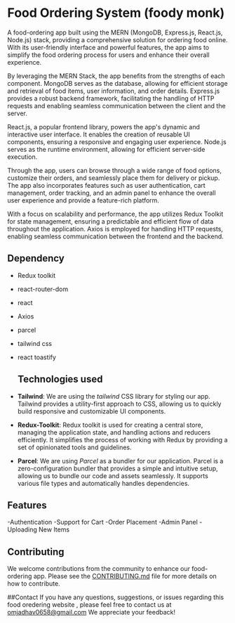 # Food Ordering System (foody monk)


A food-ordering app built using the MERN (MongoDB, Express.js, React.js, Node.js) stack, providing a comprehensive solution for ordering food online. With its user-friendly interface and powerful features, the app aims to simplify the food ordering process for users and enhance their overall experience.

By leveraging the MERN Stack, the app benefits from the strengths of each component. MongoDB serves as the database, allowing for efficient storage and retrieval of food items, user information, and order details. Express.js provides a robust backend framework, facilitating the handling of HTTP requests and enabling seamless communication between the client and the server.

React.js, a popular frontend library, powers the app's dynamic and interactive user interface. It enables the creation of reusable UI components, ensuring a responsive and engaging user experience. Node.js serves as the runtime environment, allowing for efficient server-side execution.

Through the app, users can browse through a wide range of food options, customize their orders, and seamlessly place them for delivery or pickup. The app also incorporates features such as user authentication, cart management, order tracking, and an admin panel to enhance the overall user experience and provide a feature-rich platform.

With a focus on scalability and performance, the app utilizes Redux Toolkit for state management, ensuring a predictable and efficient flow of data throughout the application. Axios is employed for handling HTTP requests, enabling seamless communication between the frontend and the backend.

## Dependency
- Redux toolkit
- react-router-dom
- react
- Axios
- parcel
- tailwind css
- react toastify

  ## Technologies used
- **Tailwind**: We are using the *tailwind* CSS library for styling our app. Tailwind provides a utility-first approach to CSS, allowing us to quickly build responsive and customizable UI components.

- **Redux-Toolkit**: Redux toolkit is used for creating a central store, managing the application state, and handling actions and reducers efficiently. It simplifies the process of working with Redux by providing a set of opinionated tools and guidelines.

- **Parcel**: We are using *Parcel* as a bundler for our application. Parcel is a zero-configuration bundler that provides a simple and intuitive setup, allowing us to bundle our code and assets seamlessly. It supports various file types and automatically handles dependencies.

## Features
 -Authentication
 -Support for Cart
 -Order Placement
 -Admin Panel
 -Uploading New Items
 
 ## Contributing
We welcome contributions from the community to enhance our food-ordering app. Please see the [CONTRIBUTING.md](CONTRIBUTING.md) file for more details on how to contribute.

##Contact
If you have any questions, suggestions, or issues regarding this food oredering website , please feel free to contact us at omjadhav0658@gmail.com  We appreciate your feedback!



